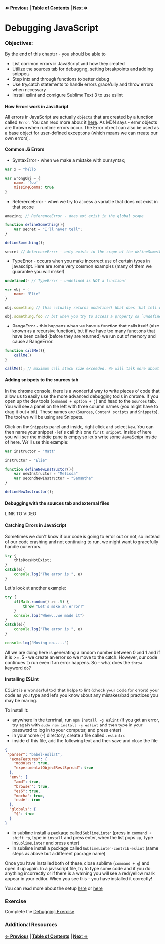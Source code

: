 #### [⇐ Previous](./12-functions-and-scope.md) | [Table of Contents](./readme.md) | [Next ⇒](./14-timers-and-callbacks.md)

# Debugging JavaScript

### Objectives:

By the end of this chapter - you should be able to

- List common errors in JavaScript and how they created
- Utilize the sources tab for debugging, setting breakpoints and adding snippets
- Step into and through functions to better debug
- Use try/catch statements to handle errors gracefully and throw errors when necessary
- Install eslint and configure Sublime Text 3 to use eslint

#### How Errors work in JavaScript

All errors in JavaScript are actually `objects` that are created by a function called `Error`. You can read more about it [here](https://developer.mozilla.org/en-US/docs/Web/JavaScript/Reference/Global_Objects/Error). As MDN says - error objects are thrown when runtime errors occur. The Error object can also be used as a base object for user-defined exceptions (which means we can create our own errors).

#### Common JS Errors

- SyntaxError - when we make a mistake with our syntax;

```javascript
var x = "hello

var wrongObj = {
    name: "foo"
    missingComma: true
}
```

- ReferenceError - when we try to access a variable that does not exist in that scope 

```javascript
amazing; // ReferenceError - does not exist in the global scope

function defineSomething(){
    var secret = "I'll never tell";
}

defineSomething();

secret // ReferenceError - only exists in the scope of the defineSomething function
```

- TypeError - occurs when you make incorrect use of certain types in javascript. Here are some very common examples (many of them we guarantee you will make!)

```javascript
undefined() // TypeError - undefined is NOT a function!

var obj = {
    name: "Elie"
}

obj.something // this actually returns undefined! What does that tell us? If you try to access a property on an object and it does not exist, you do NOT get a ReferenceError, you just get undefined

obj.something.foo // but when you try to access a property on `undefined`....well that's a TypeError
```

- RangeError - this happens when we have a function that calls itself (also known as a recursive function), but if we have too many functions that have been called (before they are returned) we run out of memory and cause a RangeError.

```javascript
function callMe(){
    callMe()
}

callMe(); // maximum call stack size exceeded. We will talk more about the call stack and recursion in a later section.
```

#### Adding snippets to the sources tab

In the chrome console, there is a wonderful way to write pieces of code that allow us to easily use the more advanced debugging tools in chrome. If you open up the dev tools (`command + option + j`) and head to the `Sources` tab. You will see a panel on the left with three column names (you might have to drag it out a bit). These names are (`Sources`, `Content scripts` and `Snippets`). The tool we will be using are Snippets.

Click on the `Snippets` panel and inside, right click and select `New`. You can then name your snippet - let's call this one `first snippet`. Inside of here you will see the middle pane is empty so let's write some JavaScript inside of here. We'll use this example:

```javascript
var instructor = "Matt"

instructor = "Elie"

function defineNewInstructor(){
    var newInstructor = "Melissa"
    var secondNewInstructor = "Samantha"
}

defineNewInstructor();
```

#### Debugging with the sources tab and external files

LINK TO VIDEO

#### Catching Errors in JavaScript

Sometimes we don't know if our code is going to error out or not, so instead of our code crashing and not continuing to run, we might want to gracefully handle our errors.

```javascript
try {
    thisDoesNotExist;
}
catch(e){
    console.log("The error is ", e)
}
```

Let's look at another example:

```javascript
try {
    if(Math.random() >= .5) {
        throw "Let's make an error!"    
    }
    console.log("Whew...we made it")
}
catch(e){
    console.log("The error is ", e)
}

console.log("Moving on.....")
```

All we are doing here is generating a random number between 0 and 1 and if it is >= .5 - we create an error so we move to the catch. However, our code continues to run even if an error happens. So - what does the `throw` keyword do?

#### Installing ESLint

ESLint is a wonderful tool that helps to lint (check your code for errors) your code as you type and let's you know about any mistakes/bad practices you may be making.

To install it:

- anywhere in the terminal, run `npm install -g eslint` (if you get an error, try again with `sudo npm install -g eslint` and then type in your password to log in to your computer, and press enter)
- in your home (`~`) directory, create a file called `.eslintrc`
- inside of this file, add the following text and then save and close the file

```json
{
 "parser": "babel-eslint",
  "ecmaFeatures": {
    "modules": true,
    "experimentalObjectRestSpread": true
  },
  "env": {
    "amd": true,
    "browser": true,
    "es6": true,
    "mocha": true,
    "node": true
  },
  "globals": {
    "$": true
  }
}
```

- In sublime install a package called `SublimeLinter` (press in `command + shift +p`, type in `install` and press enter, when the list pops up, type in`SublimeLinter` and press enter)
- In sublime install a package called `SublimeLinter-contrib-eslint` (same steps as above but a different package name)

Once you have installed both of these, close sublime (`command + q`) and open it up again. In a javascript file, try to type some code and if you do anything incorrectly or if there is a warning you will see a red/yellow mark appear in your editor. When you see this - you have installed it correctly!

You can read more about the setup [here](http://jonathancreamer.com/setup-eslint-with-es6-in-sublime-text/) or [here](https://medium.com/@dan_abramov/lint-like-it-s-2015-6987d44c5b48#.gdhyjbh1w)

### Exercise

Complete the [Debugging Exercise](https://github.com/rithmschool/prework_exercises/tree/master/debugging_exercise)

### Additional Resources

#### [⇐ Previous](./12-functions-and-scope.md) | [Table of Contents](./readme.md) | [Next ⇒](./14-timers-and-callbacks.md)